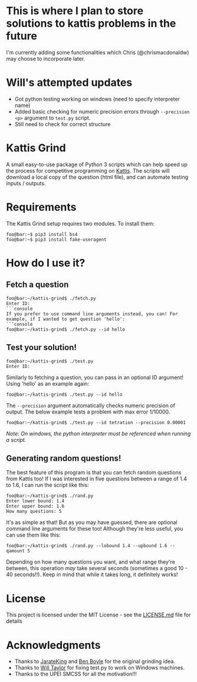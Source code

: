 # This is where I plan to store solutions to kattis problems in the future
I'm currently adding some functionalities which Chris (@chrismacdonaldw) may choose to incorporate later.

# Will's attempted updates
* Got python testing working on windows (need to specify interpreter name)
* Added basic checking for numeric precision errors through `--precision <p>` argument to `test.py` script.
* Still need to check for correct structure

# Kattis Grind
A small easy-to-use package of Python 3 scripts which can help speed up the process for competitive programming on [Kattis](https://open.kattis.com). The scripts will download a local copy of the question (html file), and can automate testing inputs / outputs.

# Requirements
The Kattis Grind setup requires two modules. To install them:
```console
foo@bar:~$ pip3 install bs4
foo@bar:~$ pip3 install fake-useragent
```
# How do I use it?
## Fetch a question
```console
foo@bar:~/kattis-grind$ ./fetch.py
Enter ID:
```console
If you prefer to use command line arguments instead, you can! For example, if I wanted to get question 'hello':
```console
foo@bar:~/kattis-grind$ ./fetch.py --id hello
```

## Test your solution!
```console
foo@bar:~/kattis-grind$ ./test.py
Enter ID:
```
Similarly to fetching a question, you can pass in an optional ID argument! Using 'hello' as an example again:
```console
foo@bar:~/kattis-grind$ ./test.py --id hello
```
The `--precision` argument automatically checks numeric precision of output. The below example tests a problem with max error 1/10000.
```console
foo@bar:~/kattis-grind$ ./test.py --id tetration --precision 0.00001
```
*Note: On windows, the python interpreter must be referenced when running a script.*
## Generating random questions!
The best feature of this program is that you can fetch random questions from Kattis too! If I was interested in five questions between a range of 1.4 to 1.6, I can run the script like this:
```console
foo@bar:~/kattis-grind$ ./rand.py
Enter lower bound: 1.4
Enter upper bound: 1.6
How many questions: 5
```
It's as simple as that! But as you may have guessed, there are optional command line arguments for these too! Although they're less useful, you can use them like this:
```console
foo@bar:~/kattis-grind$ ./rand.py --lobound 1.4 --upbound 1.6 --qamount 5
```
Depending on how many questions you want, and what range they're between, this operation *may* take several seconds (sometimes a good 10 - 40 seconds!!). Keep in mind that while it takes long, it definitely works!

# License
This project is licensed under the MIT License - see the [LICENSE.md](LICENSE) file for details

# Acknowledgments
* Thanks to [JarateKing](https://github.com/JarateKing) and [Ben Boyle](https://github.com/benbdevd) for the original grinding idea.
* Thanks to [Will Taylor](https://github.com/wtaylor17) for fixing test.py to work on Windows machines.
* Thanks to the UPEI SMCSS for all the motivation!!!
